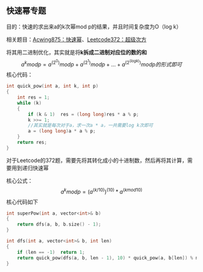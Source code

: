 ## 快速幂专题

目的：快速的求出来a的k次幂mod p的结果，并且时间复杂度为O（log k）

相关题目：[Acwing875：快速幂](https://www.acwing.com/problem/content/877/)、[Leetcode372：超级次方](https://leetcode-cn.com/problems/super-pow/)

将其用二进制优化，其实就是将**k拆成二进制对应位的数的和**
$$
a^kmodp=a^(2^0)modp+a^(2^1)modp+...+a^(2^(logk))modp的形式即可
$$
核心代码：

```C++
int quick_pow(int a, int k, int p)
{
    int res = 1;
    while (k)
    {
        if (k & 1)	res = (long long)res * a % p;
        k >>= 1;
        //其实就是每次对于a，求一次a * a，一共需要log k次即可
        a = (long long)a * a % p;
    }
    return res;
}
```

对于Leetcode的372题，需要先将其转化成小的十进制数，然后再将其计算，需要用到递归快速幂

核心公式：
$$
a^kmodp = (a^(k/10))^(10) * a^(kmod10)
$$
核心代码如下

```c++
int superPow(int a, vector<int>& b)
{
    return dfs(a, b, b.size() - 1);
}

int dfs(int a, vector<int>& b, int len)
{
	if (len == -1)	return 1;
    return quick_pow(dfs(a, b, len - 1), 10) * quick_pow(a, b[len]) % mod;
}
```



